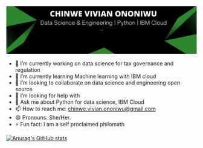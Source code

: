 <img src= 'Banner two.png' />

- 🔭 I’m currently working on data science for tax governance and regulation
- 🌱 I’m currently learning Machine learning with IBM cloud
- 👯 I’m looking to collaborate on data science and engineering open source
- 🤔 I’m looking for help with 
- 💬 Ask me about Python for data science, IBM Cloud
- 📫 How to reach me: chinwe.vivian.ononiwu@gmail.com
- 😄 Pronouns: She/Her.
- ⚡ Fun fact: I am a self proclaimed philomath

[![Anurag's GitHub stats](https://github-readme-stats.vercel.app/api?username=chivian&theme=merko)](https://github.com/anuraghazra/github-readme-stats)
